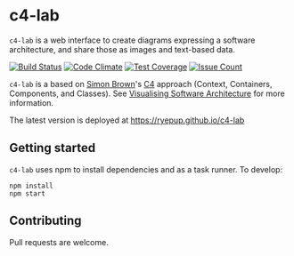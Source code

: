 # c4-lab

`c4-lab` is a web interface to create diagrams expressing a software
architecture, and share those as images and text-based data.

[![Build Status](https://travis-ci.org/ryepup/c4-lab.svg?branch=master)](https://travis-ci.org/ryepup/c4-lab)
[![Code Climate](https://codeclimate.com/github/ryepup/c4-lab/badges/gpa.svg)](https://codeclimate.com/github/ryepup/c4-lab)
[![Test Coverage](https://codeclimate.com/github/ryepup/c4-lab/badges/coverage.svg)](https://codeclimate.com/github/ryepup/c4-lab/coverage)
[![Issue Count](https://codeclimate.com/github/ryepup/c4-lab/badges/issue_count.svg)](https://codeclimate.com/github/ryepup/c4-lab)

`c4-lab` is a based on [Simon Brown][SB]'s [C4][] approach (Context,
Containers, Components, and Classes). See
[Visualising Software Architecture][] for more information.

[SB]: http://www.simonbrown.je/
[C4]: http://www.codingthearchitecture.com/2014/08/24/c4_model_poster.html
[Visualising Software Architecture]: https://leanpub.com/visualising-software-architecture

The latest version is deployed at https://ryepup.github.io/c4-lab


## Getting started

`c4-lab` uses npm to install dependencies and as a task runner. To develop:

    npm install
    npm start

## Contributing

Pull requests are welcome.
